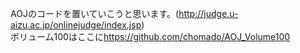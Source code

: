 AOJのコードを置いていこうと思います。(<http://judge.u-aizu.ac.jp/onlinejudge/index.jsp>)  
ボリューム100はここに<https://github.com/chomado/AOJ_Volume100> 
